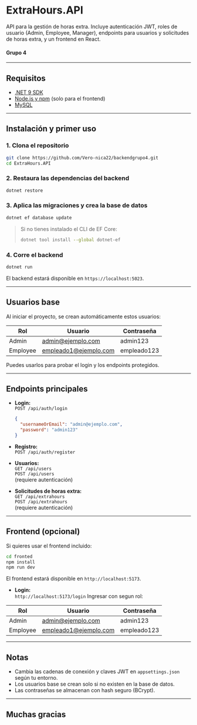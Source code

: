 # ExtraHours.API

API para la gestión de horas extra. Incluye autenticación JWT, roles de usuario (Admin, Employee, Manager), endpoints para usuarios y solicitudes de horas extra, y un frontend en React.

#### Grupo 4

---

## Requisitos

- [.NET 9 SDK](https://dotnet.microsoft.com/download)
- [Node.js y npm](https://nodejs.org/) (solo para el frontend)
- [MySQL](https://www.mysql.com/)

---

## Instalación y primer uso

### 1. Clona el repositorio

```bash
git clone https://github.com/Vero-nica22/backendgrupo4.git
cd ExtraHours.API
```

### 2. Restaura las dependencias del backend

```bash
dotnet restore
```

### 3. Aplica las migraciones y crea la base de datos

```bash
dotnet ef database update
```

> Si no tienes instalado el CLI de EF Core:
>
> ```bash
> dotnet tool install --global dotnet-ef
> ```

### 4. Corre el backend

```bash
dotnet run
```

El backend estará disponible en `https://localhost:5023`.

---

## Usuarios base

Al iniciar el proyecto, se crean automáticamente estos usuarios:

| Rol      | Usuario               | Contraseña  |
| -------- | --------------------- | ----------- |
| Admin    | admin@ejemplo.com     | admin123    |
| Employee | empleado1@ejemplo.com | empleado123 |

Puedes usarlos para probar el login y los endpoints protegidos.

---

## Endpoints principales

- **Login:**  
  `POST /api/auth/login`

  ```json
  {
    "usernameOrEmail": "admin@ejemplo.com",
    "password": "admin123"
  }
  ```

- **Registro:**  
  `POST /api/auth/register`

- **Usuarios:**  
  `GET /api/users`  
  `POST /api/users`  
  (requiere autenticación)

- **Solicitudes de horas extra:**  
  `GET /api/extrahours`  
  `POST /api/extrahours`  
  (requiere autenticación)

---

## Frontend (opcional)

Si quieres usar el frontend incluido:

```bash
cd fronted
npm install
npm run dev
```

El frontend estará disponible en `http://localhost:5173`.

- **Login:**  
  `http://localhost:5173/login`
  Ingresar con segun rol:

| Rol      | Usuario               | Contraseña  |
| -------- | --------------------- | ----------- |
| Admin    | admin@ejemplo.com     | admin123    |
| Employee | empleado1@ejemplo.com | empleado123 |

---

## Notas

- Cambia las cadenas de conexión y claves JWT en `appsettings.json` según tu entorno.
- Los usuarios base se crean solo si no existen en la base de datos.
- Las contraseñas se almacenan con hash seguro (BCrypt).

---

## Muchas gracias
